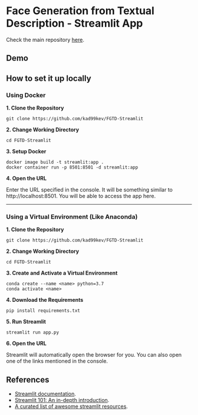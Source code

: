 # Face Generation from Textual Description - Streamlit App

Check the main repository [here](https://github.com/kad99kev/Face-Generator).

## Demo

## How to set it up locally
### Using Docker
**1. Clone the Repository**
```
git clone https://github.com/kad99kev/FGTD-Streamlit
```

**2. Change Working Directory**
```
cd FGTD-Streamlit
```

**3. Setup Docker**
 ```
 docker image build -t streamlit:app .
 docker container run -p 8501:8501 -d streamlit:app
 ```
 
 **4. Open the URL**
 
 Enter the URL specified in the console. It will be something similar to http://localhost:8501. You will be able to access the app here.
 
 ***
 
 ### Using a Virtual Environment (Like Anaconda)
 
 **1. Clone the Repository**
 ```
 git clone https://github.com/kad99kev/FGTD-Streamlit
 ```
 
 **2. Change Working Directory**
 ```
 cd FGTD-Streamlit
 ```
 
 **3. Create and Activate a Virtual Environment**
 ```
 conda create --name <name> python=3.7
 conda activate <name>
 ```

 **4. Download the Requirements**
 ```
 pip install requirements.txt
 ```
 
 **5. Run Streamlit**
 ```
 streamlit run app.py
 ```
 
 **6. Open the URL**
 
 Streamlit will automatically open the browser for you. You can also open one of the links mentioned in the console.
 

## References
- [Streamlit documentation](https://docs.streamlit.io/en/stable/).
- [Streamlit 101: An in-depth introduction](https://towardsdatascience.com/streamlit-101-an-in-depth-introduction-fc8aad9492f2).
- [A curated list of awesome streamlit resources](https://github.com/MarcSkovMadsen/awesome-streamlit).
